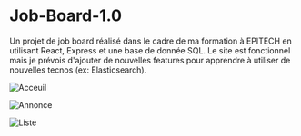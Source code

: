 # Job-Board-1.0
Un projet de job board réalisé dans le cadre de ma formation à EPITECH en utilisant React, Express et une base de donnée SQL. Le site est fonctionnel mais je prévois d'ajouter de nouvelles features pour apprendre à utiliser de nouvelles tecnos (ex: Elasticsearch).

![Acceuil](https://github.com/Pepilo/Job-Board-1.0/assets/144693680/c7ff694c-af4a-4a8c-ba97-0e2869ceb154)





![Annonce](https://github.com/Pepilo/Job-Board-1.0/assets/144693680/6821c188-7204-4c7e-9bd7-cce8966eaab5)





![Liste](https://github.com/Pepilo/Job-Board-1.0/assets/144693680/657e55e0-f33a-434d-acc8-b10d4437767d)


